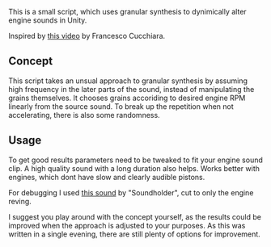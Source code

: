 This is a small script, which uses granular synthesis to dynimically alter engine sounds in Unity.

Inspired by <a href="https://youtu.be/pvrrCNxrMvg">this video</a> by Francesco Cucchiara.


## Concept

This script takes an unsual approach to granular synthesis by assuming high frequency in the later parts of the sound, instead of manipulating the grains themselves.
It chooses grains accoriding to desired engine RPM linearly from the source sound. To break up the repetition when not accelerating, there is also some randomness.

## Usage

To get good results parameters need to be tweaked to fit your engine sound clip.
A high quality sound with a long duration also helps.
Works better with engines, which dont have slow and clearly audible pistons.
 
For debugging I used <a href="https://freesound.org/s/425384/">this sound</a> by "Soundholder", cut to only the engine reving.

I suggest you play around with the concept yourself, as the results could be improved when the approach is adjusted to your purposes.
As this was written in a single evening, there are still plenty of options for improvement.